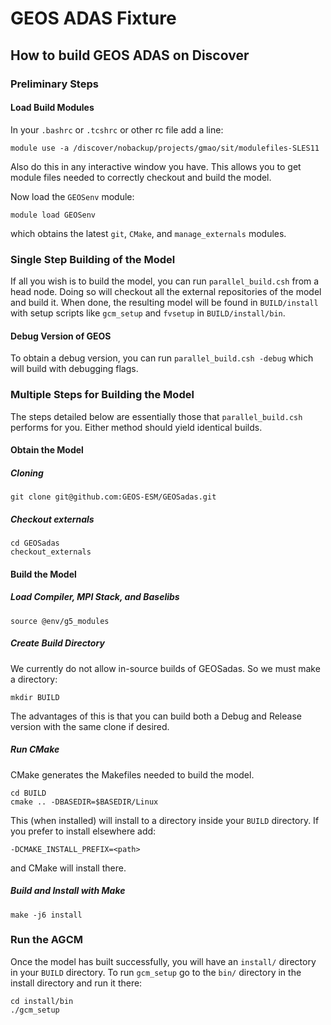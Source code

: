 # GEOS ADAS Fixture

## How to build GEOS ADAS on Discover

### Preliminary Steps

#### Load Build Modules

In your `.bashrc` or `.tcshrc` or other rc file add a line:
```
module use -a /discover/nobackup/projects/gmao/sit/modulefiles-SLES11
```
Also do this in any interactive window you have. This allows you to get module files needed to correctly checkout and build the model.

Now load the `GEOSenv` module:
```
module load GEOSenv
```
which obtains the latest `git`, `CMake`, and `manage_externals` modules.

### Single Step Building of the Model

If all you wish is to build the model, you can run `parallel_build.csh` from a head node. Doing so will checkout all the external repositories of the model and build it. When done, the resulting model will be found in `BUILD/install` with setup scripts like `gcm_setup` and `fvsetup` in `BUILD/install/bin`.

#### Debug Version of GEOS

To obtain a debug version, you can run `parallel_build.csh -debug` which will build with debugging flags.

### Multiple Steps for Building the Model

The steps detailed below are essentially those that `parallel_build.csh` performs for you. Either method should yield identical builds.

#### Obtain the Model

##### Cloning

```
git clone git@github.com:GEOS-ESM/GEOSadas.git
```

##### Checkout externals
```
cd GEOSadas
checkout_externals
```

#### Build the Model

##### Load Compiler, MPI Stack, and Baselibs
```
source @env/g5_modules
```

##### Create Build Directory
We currently do not allow in-source builds of GEOSadas. So we must make a directory:
```
mkdir BUILD
```
The advantages of this is that you can build both a Debug and Release version with the same clone if desired.

##### Run CMake
CMake generates the Makefiles needed to build the model.
```
cd BUILD
cmake .. -DBASEDIR=$BASEDIR/Linux
```
This (when installed) will install to a directory inside your `BUILD` directory. If you prefer to install elsewhere add:
```
-DCMAKE_INSTALL_PREFIX=<path>
```
and CMake will install there.

##### Build and Install with Make
```
make -j6 install
```

### Run the AGCM

Once the model has built successfully, you will have an `install/` directory in your `BUILD` directory. To run `gcm_setup` go to the `bin/` directory in the install directory and run it there:
```
cd install/bin
./gcm_setup
```
